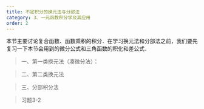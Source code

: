 ```yaml
---
title: 不定积分的换元法与分部法
category: 3、一元函数积分学及其应用
order: 2
---
```


本节主要讨论复合函数、函数乘积的积分．在学习换元法和分部法之前，我们要先复习一下本节会用到的微分公式和三角函数的积化和差公式．

> 一、第一类换元法（凑微分法）：



> 二、第二类换元法



> 三、分部积分法



> 习题3-2